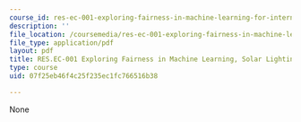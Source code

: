 ```yaml
---
course_id: res-ec-001-exploring-fairness-in-machine-learning-for-international-development-spring-2020
description: ''
file_location: /coursemedia/res-ec-001-exploring-fairness-in-machine-learning-for-international-development-spring-2020/07f25eb46f4c25f235ec1fc766516b38_MITRES_EC001S19_video4.pdf
file_type: application/pdf
layout: pdf
title: RES.EC-001 Exploring Fairness in Machine Learning, Solar Lighting Example
type: course
uid: 07f25eb46f4c25f235ec1fc766516b38

---
```

None
